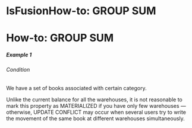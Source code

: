 # lsFusionHow-to: GROUP SUM

# How-to: GROUP SUM

##### Example 1

###### Condition

We have a set of books associated with certain category.



  

Unlike the current balance for all the warehouses, it is not reasonable to mark this property as MATERIALIZED if you have only few warehouses — otherwise, UPDATE CONFLICT may occur when several users try to write the movement of the same book at different warehouses simultaneously.

